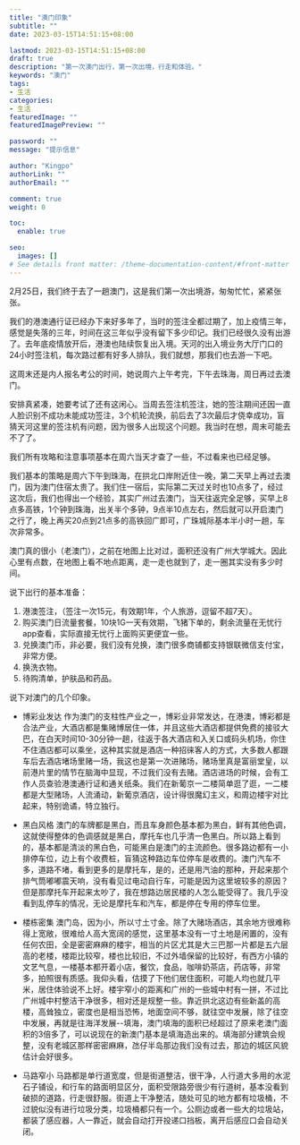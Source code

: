 ```yaml
---
title: "澳门印象"
subtitle: ""
date: 2023-03-15T14:51:15+08:00

lastmod: 2023-03-15T14:51:15+08:00
draft: true
description: "第一次澳门出行，第一次出境，行走和体验。"
keywords: "澳门"
tags:
- 生活
categories:
- 生活
featuredImage: ""
featuredImagePreview: ""

password: ""
message: "提示信息"

author: "Kingpo"
authorLink: ""
authorEmail: ""

comment: true
weight: 0

toc:
  enable: true

seo:
  images: []
# See details front matter: /theme-documentation-content/#front-matter
---
```


<!--more-->
2月25日，我们终于去了一趟澳门，这是我们第一次出境游，匆匆忙忙，紧紧张张。

我们的港澳通行证已经办下来好多年了，当时的签注全都过期了，加上疫情三年，感觉是失落的三年，时间在这三年似乎没有留下多少印记。我们已经很久没有出游了。去年底疫情放开后，港澳也陆续恢复出入境。天河的出入境业务大厅门口的24小时签注机，每次路过都有好多人排队，我们就想，那我们也去游一下吧。

这周末还是内人报名考公的时间，她说周六上午考完，下午去珠海，周日再过去澳门。

安排真紧凑，她要考试了还有这闲心。当周去签注机签注，她的签注期间还因一直人脸识别不成功未能成功签注，3个机轮流换，前后去了3次最后才侥幸成功，盲猜天河这里的签注机有问题，因为很多人出现这个问题。我当时在想，周末可能去不了了。

我们所有攻略和注意事项基本在周六当天才查了一些，不过看来也已经足够。

我们基本的策略是周六下午到珠海，在拱北口岸附近住一晚，第二天早上再过去澳门，因为澳门住宿太贵了。我们住一宿后，实际第二天过关时也10点多了，经过这次后，我们也得出一个经验，其实广州过去澳门，当天往返完全足够，买早上8点多高铁，1个钟到珠海，出关半个多钟，9点半10点左右，然后就可以开启澳门之行了，晚上再买20点到21点多的高铁回广即可，广珠城际基本半小时一趟，车次非常多。

澳门真的很小（老澳门），之前在地图上比对过，面积还没有广州大学城大。因此心里有点数，在地图上看不地点距离，走一走也就到了，走一圈其实没有多少时间。

说下出行的基本准备：
1. 港澳签注，（签注一次15元，有效期1年，个人旅游，逗留不超7天）。
2. 购买澳门日流量套餐，10块1G一天有效期，飞猪下单的，剩余流量在无忧行app查看，实际直接无忧行上面购买更便宜一些。
3. 兑换澳门币，非必要，我们没有兑换，澳门很多商铺都支持银联微信支付宝，非常方便。
4. 换洗衣物。
5. 待购清单，护肤品和药品。

说下对澳门的几个印象。
- 博彩业发达
作为澳门的支柱性产业之一，博彩业非常发达，在港澳，博彩都是合法产业，大酒店都是集赌博居住一体，并且这些大酒店都提供免费的接驳大巴，在白天时间10-30分钟一趟，往返于各大酒店和入关口或码头机场，你住不住酒店都可以乘坐，这种其实就是酒店一种招徕客人的方式，大多数人都跟车后去酒店堵场里赌一场，我这也是第一次进赌场，赌场里真是富丽堂皇，以前港片里的情节在脑海中显现，不过我们没有去赌。酒店进场的时候，会有工作人员查验港澳通行证和通关纸条。我们在新葡京一二楼简单逛了逛，一二楼都是大型赌场，人流涌动，新葡京酒店，设计得很魔幻主义，和周边楼宇对比起来，特别诡谲，特立独行。

- 黑白风格
澳门的车牌都是黑白，而且车身颜色基本都为黑白，鲜有其他色调，这就使得整体的色调感就是黑白，摩托车也几乎清一色黑白。所以路上看到的，基本都是清淡的黑白色，可能黑白是澳门的主流颜色。很多路边都有一小排停车位，边上有个收费桩，盲猜这种路边车位停车是收费的。澳门汽车不多，道路不堵，看到更多的是摩托车，是的，还是用汽油的那种，开起来那个排气筒嘟嘟震天响，没有看见过电动自行车，可能是因为这里坡较多的原因？但是那摩托车开起来太吵了，我在想路边居民楼的人怎么能受得了。我几乎没看到乱停车的情况，无论是摩托车和汽车，都是停在专用的停车位里。

-  楼栋密集
澳门岛，因为小，所以寸土寸金。除了大赌场酒店，其余地方很难称得上宽敞，很难给人高大宽阔的感觉，这里基本没有一寸土地是闲置的，没有任何农田，全是密密麻麻的楼宇，相当的片区尤其是大三巴那一片都是五六层高的老楼，楼距比较窄，楼也比较旧，不过外墙保留的比较好，有西方小镇的文艺气息，一楼基本都开着小店，餐饮，食品，咖啡奶茶店，药店等，非常多，拍照很有质感。我仰头看，估摸了下他们居住面积，可能人均也就几平米，居住体验说不上好。楼宇窄小的距离和广州的一些城中村有一拼，不过比广州城中村整洁干净很多，相对还是规整一些。靠近拱北这边有些新盖的高楼，高耸独立，密度也是相当恐怖，地面空间不够，就往空中发展，除了往空中发展，再就是往海洋发展--填海，澳门填海的面积已经超过了原来老澳门面积的3倍多了，可以说现在的新澳门基本是填海造出来的。填海部分建筑会规整，没有老城区那样密密麻麻，氹仔半岛那边我们没有过去，那边的城区风貌估计会好很多。

- 马路窄小
马路都是单行道宽度，但是街道整洁，很干净，人行道大多用的水泥石子铺设，和行车的路面明显区分，面积受限路旁很少有行道树，基本没看到破损的道路，行走很舒服。街道上干净整洁，随处可见的地方都有垃圾桶，不过貌似没有进行垃圾分类，垃圾桶都只有一个。公厕边或者一些大的垃圾站，都装了感应器，人一靠近，就会自动打开投递口挡板，离开后感应口会自动关闭。










